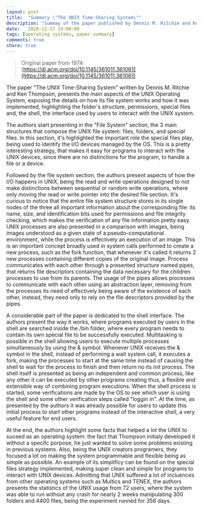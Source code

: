 ```yaml
---
layout: post
title:  "Summary \"The UNIX Time-Sharing System\""
description: "Summay of the paper published by Dennis M. Ritchie and Ken Thompson, from Bell Laboratories in 1974. It presents the main aspects of the UNIX Operating System with its file system, I/O operations, process synchronization, and the shell implementation."
date:   2020-12-17 19:00:00
tags: [operating systems, paper summary]
comments: true
share: true
---
```


> Original paper from 1974: [https://dl.acm.org/doi/10.1145/361011.361061](https://dl.acm.org/doi/10.1145/361011.361061)

The paper "The UNIX Time-Sharing System" written by Dennis M. Ritchie and Ken Thompson, presents the main aspects of the UNIX Operating System, exposing the details on how its file system works and how it was implemented, highlighting the folder's structure, permissions, special files and, the shell, the interface used by users to interact with the UNIX system.

The authors start presenting in the "File System" section, the 3 main structures that compose the UNIX file system: files, folders, and special files. In this section, it's highlighted the important role the special files play, being used to identify the I/O devices managed by the OS. This is a pretty interesting strategy, that makes it easy for programs to interact with the UNIX devices, since there are no distinctions for the program, to handle a file or a device.

Followed by the file system section, the authors present aspects of how the I/O happens in UNIX, being the read and write operations designed to not make distinctions between sequential or random write operations, where only moving the read or write pointer into the desired file section. It's curious to notice that the entire file system structure stores in its single nodes of the three all important information about the corresponding file: its name, size, and identification bits used for permissions and file integrity checking, which makes the verification of any file information pretty easy. UNIX processes are also presented in a comparison with images, being images understood as a given state of a pseudo-computational environment, while the process is effectively an execution of an image. This is an important concept broadly used in system calls performed to create a new process, such as the fork function, that whenever it's called it returns 2 new processes containing different copies of the original image. Process communicates with each other through a presented structure named pipes, that returns file descriptors containing the data necessary for the children processes to use from its parents. The usage of the pipes allows processes to communicate with each other using an abstraction layer, removing from the processes its need of effectively being aware of the existence of each other, instead, they need only to rely on the file descriptors provided by the pipes.

A considerable part of the paper is dedicated to the shell interface. The authors present the way it works, where programs executed by users in the shell are searched inside the /bin folder, where every program needs to contain its own special file to be successfully executed. Multitasking is possible in the shell allowing users to execute multiple processes simultaneously by using the & symbol. Whenever UNIX receives the & symbol in the shell, instead of performing a wait system call, it executes a fork, making the processes to start at the same time instead of causing the shell to wait for the process to finish and then return no its init process. The shell itself is presented as being an independent and common process, like any other it can be executed by other programs creating thus, a flexible and extensible way of combining program executions. When the shell process is started, some verifications are made by the OS to see which user is using the shell and some other verification steps called "loggin in". At the time, as presented by the authors it was already possible for users to update this initial process to start other programs instead of the interactive shell, a very useful feature for end users.

At the end, the authors highlight some facts that helped a lot the UNIX to suceed as an operating system: the fact that Thompson initialy developed it without a specifc porpose, he just wanted to solve some problems existing in previous systems. Also, being the UNIX creators programers, they focused a lot on making the system programmable and flexible being as simple as possible. An example of its simplificy can be found on the special files strategy implemented, making super clean and simple for programs to interact with UNIX devices. Admitting that UNIX suffered a lot of incluences from other operating systems such as Multics and TENEX, the authors presents the statistics of the UNIX usage from 72 users, where the system was able to run without any crash for nearly 2 weeks manipulating 300 folders and 4400 files, being the experiment runned for 356 days.
